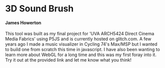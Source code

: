 # 3D Sound Brush
#### James Howerton
This tool was built as my final project for 'UVA ARCH5424 Direct Cinema Media Fabrics' using P5JS and is currently hosted on glitch.com. A few years ago I made a music visualizer in Cycling 74's Max/MSP but I wanted to build one from scratch this time in javascript. I have also been wanting to learn more about WebGL for a long time and this was my first foray into it. Try it out at the provided link and let me know what you think!